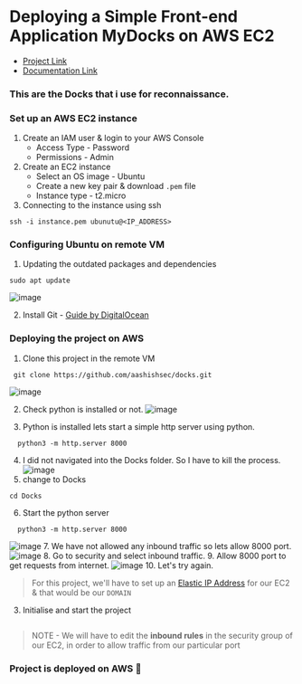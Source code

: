 # Deploying a Simple Front-end Application **MyDocks** on AWS EC2

- [Project Link](#)
- [Documentation Link](https://aashishsec.github.io/CloudProjects/AWS/Docks/)
 
### This are the Docks that i use for reconnaissance.

### Set up an AWS EC2 instance

1. Create an IAM user & login to your AWS Console
    - Access Type - Password
    - Permissions - Admin
2. Create an EC2 instance
    - Select an OS image - Ubuntu
    - Create a new key pair & download `.pem` file
    - Instance type - t2.micro
3. Connecting to the instance using ssh
```
ssh -i instance.pem ubunutu@<IP_ADDRESS>
```

### Configuring Ubuntu on remote VM

1. Updating the outdated packages and dependencies
```
sudo apt update
```
![image](https://github.com/aashishsec/CloudProjects/assets/65489287/59d42815-57f2-4031-8f8a-798114af1308)

2. Install Git - [Guide by DigitalOcean](https://www.digitalocean.com/community/tutorials/how-to-install-git-on-ubuntu-22-04)
   

### Deploying the project on AWS

1. Clone this project in the remote VM
   
```
 git clone https://github.com/aashishsec/docks.git
```
![image](https://github.com/aashishsec/CloudProjects/assets/65489287/6164cd7a-e458-4215-82ce-c2f48a5d3fbb)

2. Check python is installed or not.
   ![image](https://github.com/aashishsec/CloudProjects/assets/65489287/f72e054d-9bd2-4a6a-8cc9-e94f309936bb)

3. Python is installed lets start a simple http server using python.
```
  python3 -m http.server 8000
 ```
4. I did not navigated into the Docks folder. So I have to kill the process.
![image](https://github.com/aashishsec/CloudProjects/assets/65489287/06ca67a9-c363-4e9e-b5a1-438697acade6)
5. change to Docks
```
cd Docks
```
6. Start the python server
```
  python3 -m http.server 8000
 ```
![image](https://github.com/aashishsec/CloudProjects/assets/65489287/81c33f28-211d-479b-aa2a-31a5047c09cf)
7. We have not allowed any inbound traffic so lets allow 8000 port.
![image](https://github.com/aashishsec/CloudProjects/assets/65489287/e3a5df55-8db6-4754-b9cb-0e788709d0b7)
8. Go to security and select inbound traffic.
9. Allow 8000 port to get requests from internet.
![image](https://github.com/aashishsec/CloudProjects/assets/65489287/a9caadf5-a162-43e7-8908-3cf85566826f)
10. Let's try again.


> For this project, we'll have to set up an [Elastic IP Address](https://docs.aws.amazon.com/AWSEC2/latest/UserGuide/elastic-ip-addresses-eip.html) for our EC2 & that would be our `DOMAIN`

3. Initialise and start the project
   
```
```

> NOTE - We will have to edit the **inbound rules** in the security group of our EC2, in order to allow traffic from our particular port

### Project is deployed on AWS 🎉
